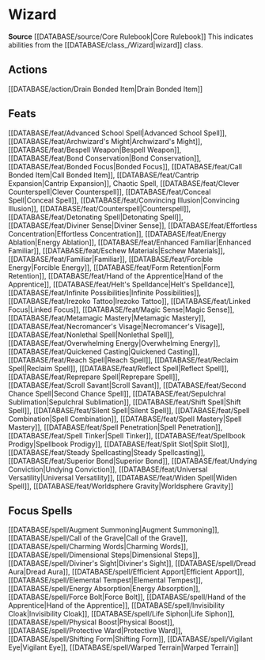﻿---
id: '166'
name: Wizard
rarity: Common
source: '[[DATABASE/source/Core Rulebook|Core Rulebook]]'
trait:
- Wizard
type: Trait

---
# Wizard

**Source** [[DATABASE/source/Core Rulebook|Core Rulebook]] 
This indicates abilities from the [[DATABASE/class_/Wizard|wizard]] class.

## Actions

[[DATABASE/action/Drain Bonded Item|Drain Bonded Item]]

## Feats

[[DATABASE/feat/Advanced School Spell|Advanced School Spell]], [[DATABASE/feat/Archwizard's Might|Archwizard's Might]], [[DATABASE/feat/Bespell Weapon|Bespell Weapon]], [[DATABASE/feat/Bond Conservation|Bond Conservation]], [[DATABASE/feat/Bonded Focus|Bonded Focus]], [[DATABASE/feat/Call Bonded Item|Call Bonded Item]], [[DATABASE/feat/Cantrip Expansion|Cantrip Expansion]], Chaotic Spell, [[DATABASE/feat/Clever Counterspell|Clever Counterspell]], [[DATABASE/feat/Conceal Spell|Conceal Spell]], [[DATABASE/feat/Convincing Illusion|Convincing Illusion]], [[DATABASE/feat/Counterspell|Counterspell]], [[DATABASE/feat/Detonating Spell|Detonating Spell]], [[DATABASE/feat/Diviner Sense|Diviner Sense]], [[DATABASE/feat/Effortless Concentration|Effortless Concentration]], [[DATABASE/feat/Energy Ablation|Energy Ablation]], [[DATABASE/feat/Enhanced Familiar|Enhanced Familiar]], [[DATABASE/feat/Eschew Materials|Eschew Materials]], [[DATABASE/feat/Familiar|Familiar]], [[DATABASE/feat/Forcible Energy|Forcible Energy]], [[DATABASE/feat/Form Retention|Form Retention]], [[DATABASE/feat/Hand of the Apprentice|Hand of the Apprentice]], [[DATABASE/feat/Helt's Spelldance|Helt's Spelldance]], [[DATABASE/feat/Infinite Possibilities|Infinite Possibilities]], [[DATABASE/feat/Irezoko Tattoo|Irezoko Tattoo]], [[DATABASE/feat/Linked Focus|Linked Focus]], [[DATABASE/feat/Magic Sense|Magic Sense]], [[DATABASE/feat/Metamagic Mastery|Metamagic Mastery]], [[DATABASE/feat/Necromancer's Visage|Necromancer's Visage]], [[DATABASE/feat/Nonlethal Spell|Nonlethal Spell]], [[DATABASE/feat/Overwhelming Energy|Overwhelming Energy]], [[DATABASE/feat/Quickened Casting|Quickened Casting]], [[DATABASE/feat/Reach Spell|Reach Spell]], [[DATABASE/feat/Reclaim Spell|Reclaim Spell]], [[DATABASE/feat/Reflect Spell|Reflect Spell]], [[DATABASE/feat/Reprepare Spell|Reprepare Spell]], [[DATABASE/feat/Scroll Savant|Scroll Savant]], [[DATABASE/feat/Second Chance Spell|Second Chance Spell]], [[DATABASE/feat/Sepulchral Sublimation|Sepulchral Sublimation]], [[DATABASE/feat/Shift Spell|Shift Spell]], [[DATABASE/feat/Silent Spell|Silent Spell]], [[DATABASE/feat/Spell Combination|Spell Combination]], [[DATABASE/feat/Spell Mastery|Spell Mastery]], [[DATABASE/feat/Spell Penetration|Spell Penetration]], [[DATABASE/feat/Spell Tinker|Spell Tinker]], [[DATABASE/feat/Spellbook Prodigy|Spellbook Prodigy]], [[DATABASE/feat/Split Slot|Split Slot]], [[DATABASE/feat/Steady Spellcasting|Steady Spellcasting]], [[DATABASE/feat/Superior Bond|Superior Bond]], [[DATABASE/feat/Undying Conviction|Undying Conviction]], [[DATABASE/feat/Universal Versatility|Universal Versatility]], [[DATABASE/feat/Widen Spell|Widen Spell]], [[DATABASE/feat/Worldsphere Gravity|Worldsphere Gravity]]

## Focus Spells

[[DATABASE/spell/Augment Summoning|Augment Summoning]], [[DATABASE/spell/Call of the Grave|Call of the Grave]], [[DATABASE/spell/Charming Words|Charming Words]], [[DATABASE/spell/Dimensional Steps|Dimensional Steps]], [[DATABASE/spell/Diviner's Sight|Diviner's Sight]], [[DATABASE/spell/Dread Aura|Dread Aura]], [[DATABASE/spell/Efficient Apport|Efficient Apport]], [[DATABASE/spell/Elemental Tempest|Elemental Tempest]], [[DATABASE/spell/Energy Absorption|Energy Absorption]], [[DATABASE/spell/Force Bolt|Force Bolt]], [[DATABASE/spell/Hand of the Apprentice|Hand of the Apprentice]], [[DATABASE/spell/Invisibility Cloak|Invisibility Cloak]], [[DATABASE/spell/Life Siphon|Life Siphon]], [[DATABASE/spell/Physical Boost|Physical Boost]], [[DATABASE/spell/Protective Ward|Protective Ward]], [[DATABASE/spell/Shifting Form|Shifting Form]], [[DATABASE/spell/Vigilant Eye|Vigilant Eye]], [[DATABASE/spell/Warped Terrain|Warped Terrain]]